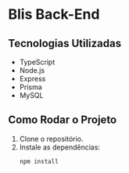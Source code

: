 # Blis Back-End

## Tecnologias Utilizadas
- TypeScript
- Node.js
- Express
- Prisma
- MySQL

## Como Rodar o Projeto

1. Clone o repositório.
2. Instale as dependências:
   ```bash
   npm install

